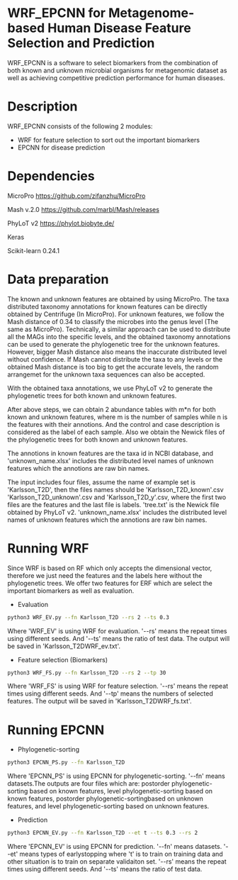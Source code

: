 # WRF_EPCNN for Metagenome-based Human Disease Feature Selection and Prediction

WRF_EPCNN is a software to select biomarkers from the combination of both known and unknown microbial organisms for metagenomic dataset as well as achieving competitive prediction performance for human diseases.

# Description
WRF_EPCNN consists of the following 2 modules:
  - WRF for feature selection to sort out the important biomarkers 
  - EPCNN for disease prediction

# Dependencies

MicroPro
https://github.com/zifanzhu/MicroPro

Mash v.2.0
https://github.com/marbl/Mash/releases

PhyLoT v2
https://phylot.biobyte.de/

Keras

Scikit-learn 0.24.1


# Data preparation

The known and unknown features are obtained by using MicroPro. The taxa distributed taxonomy annotations for known features can be directly obtained by Centrifuge (In MicroPro). For unknown features, we follow the Mash distance of 0.34 to classify the microbes into the genus level (The same as MicroPro). Technically, a similar approach can be used to distribute all the MAGs into the specific levels, and the obtained taxonomy annotations can be used to generate the phylogenetic tree for the unknown features. However, bigger Mash distance also means the inaccurate distributed level without confidence. If Mash cannot distribute the taxa to any levels or the obtained Mash distance is too big to get the accurate levels, the random arrangemet for the unknown taxa sequences can also be accepted.

With the obtained taxa annotations, we use PhyLoT v2 to generate the phylogenetic trees for both known and unknown features.


After above steps, we can obtain 2 abundance tables with m*n for both known and unknown features, where m is the number of samples while n is the features with their annotions. And the control and case description is considered as the label of each sample. Also we obtain the Newick files of the phylogenetic trees for both known and unknown features.

The annotions in known features are the taxa id in NCBI database, and 'unknown_name.xlsx' includes the distributed level names of unknown features which the annotions are raw bin names. 

The input includes four files, assume the name of example set is 'Karlsson_T2D', then the files names should be  'Karlsson_T2D_known'.csv
'Karlsson_T2D_unknown'.csv and 'Karlsson_T2D_y'.csv, where the first two files are the features and the last file is labels. 'tree.txt' is the Newick file obtained by PhyLoT v2. 'unknown_name.xlsx' includes the distributed level names of unknown features which the annotions are raw bin names. 

# Running WRF

Since WRF is based on RF which only accepts the dimensional vector, therefore we just need the features and the labels here without the phylogenetic trees. We offer two features for ERF which are select the important biomarkers as well as evaluation.


- Evaluation


```sh
python3 WRF_EV.py --fn Karlsson_T2D --rs 2 --ts 0.3
```
Where 'WRF_EV' is using WRF for evaluation.  '--rs' means the repeat times using different seeds. And '--ts' means the ratio of test data. The output will be saved in 'Karlsson_T2DWRF_ev.txt'.

- Feature selection (Biomarkers)
```sh
python3 WRF_FS.py --fn Karlsson_T2D --rs 2 --tp 30
```
Where 'WRF_FS' is using WRF for feature selection.  '--rs' means the repeat times using different seeds. And '--tp' means the numbers of selected features. The output will be saved in 'Karlsson_T2DWRF_fs.txt'.

# Running EPCNN


- Phylogenetic-sorting
```sh
python3 EPCNN_PS.py --fn Karlsson_T2D
```
Where 'EPCNN_PS' is using EPCNN for phylogenetic-sorting.  '--fn' means datasets.The outputs are four files which are: postorder phylogenetic-sorting based on known features, level phylogenetic-sorting based on known features, postorder phylogenetic-sortingbased on unknown features, and level phylogenetic-sorting based on unknown features. 
- Prediction
```sh
python3 EPCNN_EV.py --fn Karlsson_T2D --et t --ts 0.3 --rs 2
```
Where 'EPCNN_EV' is using EPCNN for prediction.  '--fn' means datasets. '--et' means types of earlystopping where 't' is to train on training data and other situation is to train on separate validaiton set. '--rs' means the repeat times using different seeds. And '--ts' means the ratio of test data.

